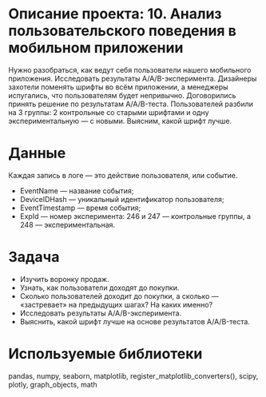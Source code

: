 # Описание проекта: 10. Анализ пользовательского поведения в мобильном приложении
Нужно разобраться, как ведут себя пользователи нашего мобильного приложения.
Исследовать результаты A/A/B-эксперимента. Дизайнеры захотели поменять шрифты во всём приложении, а менеджеры испугались, что пользователям будет непривычно. Договорились принять решение по результатам A/A/B-теста. Пользователей разбили на 3 группы: 2 контрольные со старыми шрифтами и одну экспериментальную — с новыми. Выясним, какой шрифт лучше.
# Данные
Каждая запись в логе — это действие пользователя, или событие.

- EventName — название события;
- DeviceIDHash — уникальный идентификатор пользователя;
- EventTimestamp — время события;
- ExpId — номер эксперимента: 246 и 247 — контрольные группы, а 248 — экспериментальная.
# Задача
* Изучить воронку продаж. 
* Узнать, как пользователи доходят до покупки. 
* Сколько пользователей доходит до покупки, а сколько — «застревает» на предыдущих шагах? На каких именно?
* Исследовать результаты A/A/B-эксперимента.
* Выяснить, какой шрифт лучше на основе результатов A/A/B-теста.
# Используемые библиотеки
pandas, numpy, seaborn, matplotlib, register_matplotlib_converters(), scipy, plotly, graph_objects, math
